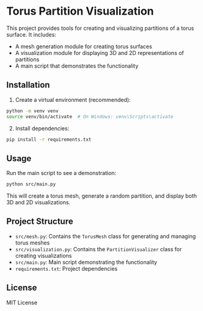 # Torus Partition Visualization

This project provides tools for creating and visualizing partitions of a torus surface. It includes:

- A mesh generation module for creating torus surfaces
- A visualization module for displaying 3D and 2D representations of partitions
- A main script that demonstrates the functionality

## Installation

1. Create a virtual environment (recommended):
```bash
python -m venv venv
source venv/bin/activate  # On Windows: venv\Scripts\activate
```

2. Install dependencies:
```bash
pip install -r requirements.txt
```

## Usage

Run the main script to see a demonstration:
```bash
python src/main.py
```

This will create a torus mesh, generate a random partition, and display both 3D and 2D visualizations.

## Project Structure

- `src/mesh.py`: Contains the `TorusMesh` class for generating and managing torus meshes
- `src/visualization.py`: Contains the `PartitionVisualizer` class for creating visualizations
- `src/main.py`: Main script demonstrating the functionality
- `requirements.txt`: Project dependencies

## License

MIT License 